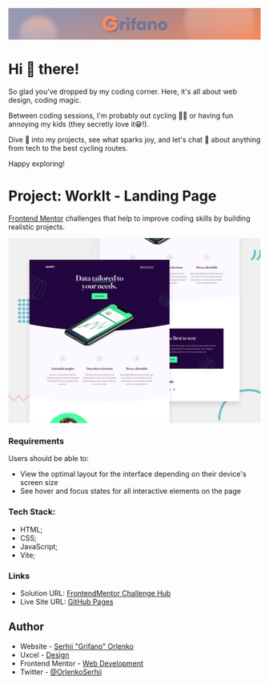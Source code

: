 ![](/assets/Banner.jpg)

# Hi 👋 there!

So glad you've dropped by my coding corner. Here, it's all about web design,
coding magic.

Between coding sessions, I'm probably out cycling 🚴‍♂️ or having fun annoying my
kids (they secretly love it😁!).

Dive 👀 into my projects, see what sparks joy, and let's chat 💬 about anything
from tech to the best cycling routes.

Happy exploring!

# Project: WorkIt - Landing Page

[Frontend Mentor](https://www.frontendmentor.io) challenges that help to improve
coding skills by building realistic projects.

![](./assets/preview.webp)

### Requirements

Users should be able to:

- View the optimal layout for the interface depending on their device's screen
  size
- See hover and focus states for all interactive elements on the page

### Tech Stack:

- HTML;
- CSS;
- JavaScript;
- Vite;

### Links

- Solution URL:
  [FrontendMentor Challenge Hub](https://www.frontendmentor.io/challenges/workit-landing-page-2fYnyle5lu)
- Live Site URL: [GitHub Pages](grifano.github.io/fm-workit-landing-page/)

## Author

- Website - [Serhii "Grifano" Orlenko](https://grifano.com)
- Uxcel - [Design](https://app.uxcel.com/ux/EE4PBID94EEH)
- Frontend Mentor -
  [Web Development](https://www.frontendmentor.io/profile/SO-Grifano)
- Twitter - [@OrlenkoSerhii](https://twitter.com/OrlenkoSerhii)
